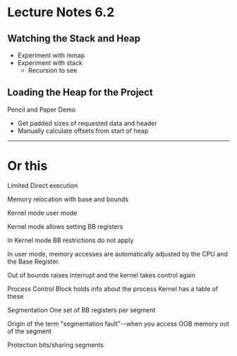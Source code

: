 # Lecture Notes 6.2

## Watching the Stack and Heap

* Experiment with mmap
* Experiment with stack
  * Recursion to see

## Loading the Heap for the Project

Pencil and Paper Demo

* Get padded sizes of requested data and header
* Manually calculate offsets from start of heap


--------------------

# Or this

Limited Direct execution

Memory relocation with base and bounds

Kernel mode user mode

Kernel mode allows setting BB registers

In Kernel mode BB restrictions do not apply

In user mode, memory accesses are automatically adjusted by the CPU and
the Base Register.

Out of bounds raises interrupt and the kernel takes control again

Process Control Block holds info about the process
Kernel has a table of these

Segmentation
One set of BB registers per segment

Origin of the term "segmentation fault"--when you access OOB memory out
of the segment

Protection bits/sharing segments

